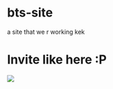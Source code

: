 # bts-site

a site that we r working kek




# Invite like here :P

[![](https://discordapp.com/api/guilds/365786762145955851/embed.png?style=banner1)](https://discord.gg/nuQKk5v)
